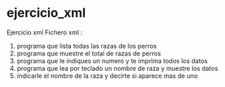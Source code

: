 # ejercicio_xml
Ejercicio xml
Fichero xml :

1. programa que lista todas las razas de los perros
2. programa que muestre el total de razas de perros
3. programa que le indiques un numero y te imprima todos los datos 
4. programa que lea por teclado un nombre de raza y muestre  los datos
5. indicarle el nombre de la raza y decirte si aparece mas de uno 


